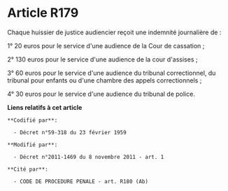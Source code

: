 # Article R179

Chaque huissier de justice audiencier reçoit une indemnité journalière de :

1° 20 euros pour le service d'une audience de la Cour de cassation ;

2° 130 euros pour le service d'une audience de la cour d'assises ;

3° 60  euros pour le service d'une audience du tribunal correctionnel, du tribunal pour enfants ou d'une chambre des appels
correctionnels ;

4° 30  euros pour le service d'une audience du tribunal de police.

**Liens relatifs à cet article**

	**Codifié par**:

	  - Décret n°59-318 du 23 février 1959

	**Modifié par**:

	  - Décret n°2011-1469 du 8 novembre 2011 - art. 1

	**Cité par**:

	  - CODE DE PROCEDURE PENALE - art. R180 (Ab)
